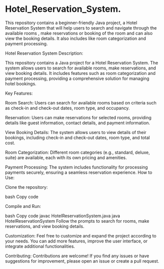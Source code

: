 # Hotel_Reservation_System.
This repository contains a beginner-friendly Java project, a Hotel Reservation System that will help users to search and navigate through the available rooms , make reservations or booking of the room  and can also view the booking details. It also includes like room categorization and payment processing.


Hotel Reservation System
Description:

This repository contains a Java project for a Hotel Reservation System. The system allows users to search for available rooms, make reservations, and view booking details. It includes features such as room categorization and payment processing, providing a comprehensive solution for managing hotel bookings.

Key Features:

Room Search: Users can search for available rooms based on criteria such as check-in and check-out dates, room type, and occupancy.

Reservation: Users can make reservations for selected rooms, providing details like guest information, contact details, and payment information.

View Booking Details: The system allows users to view details of their bookings, including check-in and check-out dates, room type, and total cost.

Room Categorization: Different room categories (e.g., standard, deluxe, suite) are available, each with its own pricing and amenities.

Payment Processing: The system includes functionality for processing payments securely, ensuring a seamless reservation experience.
How to Use:

Clone the repository:

bash
Copy code

Compile and Run:

bash
Copy code
javac HotelReservationSystem.java
java HotelReservationSystem
Follow the prompts to search for rooms, make reservations, and view booking details.

Customization:
Feel free to customize and expand the project according to your needs. You can add more features, improve the user interface, or integrate additional functionalities.

Contributing:
Contributions are welcome! If you find any issues or have suggestions for improvement, please open an issue or create a pull request.
